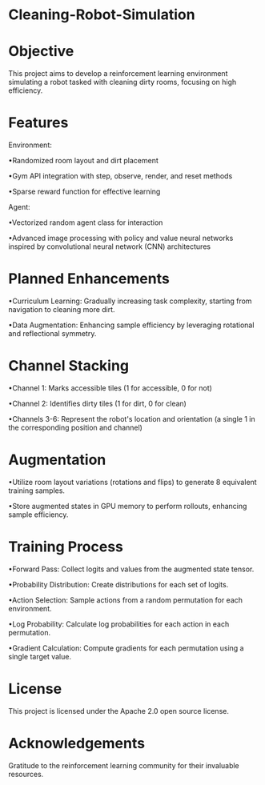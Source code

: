 # Cleaning-Robot-Simulation

# Objective

This project aims to develop a reinforcement learning environment simulating a robot tasked with cleaning dirty rooms, focusing on high efficiency.

# Features

Environment:

•Randomized room layout and dirt placement

•Gym API integration with step, observe, render, and reset methods

•Sparse reward function for effective learning

Agent:

•Vectorized random agent class for interaction

•Advanced image processing with policy and value neural networks inspired by convolutional neural network (CNN) architectures

# Planned Enhancements

•Curriculum Learning: Gradually increasing task complexity, starting from navigation to cleaning more dirt.

•Data Augmentation: Enhancing sample efficiency by leveraging rotational and reflectional symmetry.

# Channel Stacking

•Channel 1: Marks accessible tiles (1 for accessible, 0 for not)

•Channel 2: Identifies dirty tiles (1 for dirt, 0 for clean)

•Channels 3-6: Represent the robot's location and orientation (a single 1 in the corresponding position and channel)

# Augmentation

•Utilize room layout variations (rotations and flips) to generate 8 equivalent training samples.

•Store augmented states in GPU memory to perform rollouts, enhancing sample efficiency.

# Training Process

•Forward Pass: Collect logits and values from the augmented state tensor.

•Probability Distribution: Create distributions for each set of logits.

•Action Selection: Sample actions from a random permutation for each environment.

•Log Probability: Calculate log probabilities for each action in each permutation.

•Gradient Calculation: Compute gradients for each permutation using a single target value.

# License

This project is licensed under the Apache 2.0 open source license.

# Acknowledgements

Gratitude to the reinforcement learning community for their invaluable resources.
